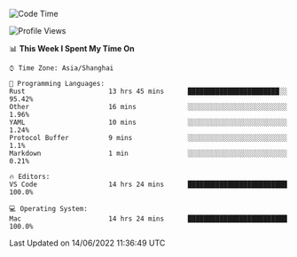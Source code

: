 <!--START_SECTION:waka-->
![Code Time](http://img.shields.io/badge/Code%20Time-1%2C381%20hrs%2046%20mins-blue)

![Profile Views](http://img.shields.io/badge/Profile%20Views-13-blue)

📊 **This Week I Spent My Time On** 

```text
⌚︎ Time Zone: Asia/Shanghai

💬 Programming Languages: 
Rust                     13 hrs 45 mins      ███████████████████████░░   95.42% 
Other                    16 mins             ░░░░░░░░░░░░░░░░░░░░░░░░░   1.96% 
YAML                     10 mins             ░░░░░░░░░░░░░░░░░░░░░░░░░   1.24% 
Protocol Buffer          9 mins              ░░░░░░░░░░░░░░░░░░░░░░░░░   1.1% 
Markdown                 1 min               ░░░░░░░░░░░░░░░░░░░░░░░░░   0.21%

🔥 Editors: 
VS Code                  14 hrs 24 mins      █████████████████████████   100.0%

💻 Operating System: 
Mac                      14 hrs 24 mins      █████████████████████████   100.0%

```


 Last Updated on 14/06/2022 11:36:49 UTC
<!--END_SECTION:waka-->
